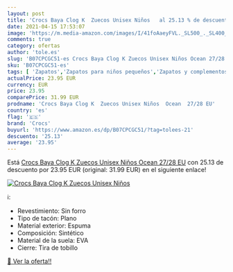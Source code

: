 ```yaml
---
layout: post
title: 'Crocs Baya Clog K  Zuecos Unisex Niños   al 25.13 % de descuento'
date: 2021-04-15 17:53:07
image: 'https://m.media-amazon.com/images/I/41foAaeyFVL._SL500_._SL400_.jpg'
comments: true
category: ofertas
author: 'tole.es'
slug: 'B07CPCGC51-es Crocs Baya Clog K Zuecos Unisex Niños Ocean 27/28 EU'
sku: 'B07CPCGC51-es'
tags: [ 'Zapatos','Zapatos para niños pequeños','Zapatos y complementos','Zuecos y mules para niño','crocs','zuecos', ]
actualPrice: 23.95 EUR
currency: EUR
price: 23.95
comparePrice: 31.99 EUR
prodname: 'Crocs Baya Clog K  Zuecos Unisex Niños  Ocean  27/28 EU'
country: 'es'
flag: '🇪🇸'
brand: 'Crocs'
buyurl: 'https://www.amazon.es/dp/B07CPCGC51/?tag=tolees-21'
descuento: '25.13'
average: '23.95'
---
```


Está [Crocs Baya Clog K  Zuecos Unisex Niños  Ocean  27/28 EU](https://www.amazon.es/dp/B07CPCGC51/?tag=tolees-21) con 25.13 de descuento por 23.95 EUR (original: 31.99 EUR) en el siguiente enlace!

[![Crocs Baya Clog K  Zuecos Unisex Niños  ](https://m.media-amazon.com/images/I/41foAaeyFVL._SL500_._SL400_.jpg)](https://www.amazon.es/dp/B07CPCGC51/?tag=tolees-21)

ℹ️:

- Revestimiento: Sin forro
- Tipo de tacón: Plano
- Material exterior: Espuma
- Composición: Sintético
- Material de la suela: EVA
- Cierre: Tira de tobillo

[🛒 Ver la oferta!!](https://www.amazon.es/dp/B07CPCGC51/?tag=tolees-21)
